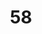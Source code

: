 ---
title: "58"
imageurl: "../src/content/thumbnail/58.webp"
dwnurl: "https://imgs1.thamizhnation.org/58.jpg"
tags: ['thalaivar']
---